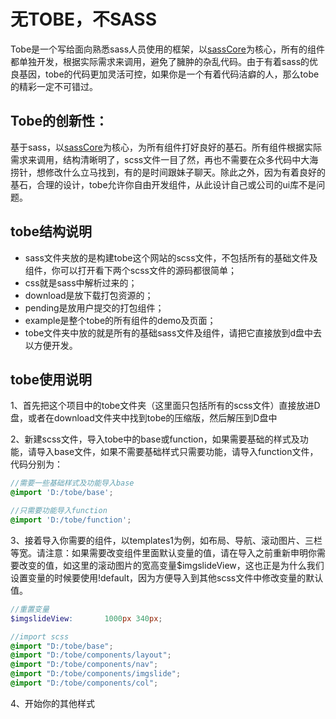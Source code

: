 # 无TOBE，不SASS

Tobe是一个写给面向熟悉sass人员使用的框架，以[sassCore](https://github.com/marvin1023/sassCore)为核心，所有的组件都单独开发，根据实际需求来调用，避免了臃肿的杂乱代码。由于有着sass的优良基因，tobe的代码更加灵活可控，如果你是一个有着代码洁癖的人，那么tobe的精彩一定不可错过。

## Tobe的创新性：

基于sass，以[sassCore](https://github.com/marvin1023/sassCore)为核心，为所有组件打好良好的基石。所有组件根据实际需求来调用，结构清晰明了，scss文件一目了然，再也不需要在众多代码中大海捞针，想修改什么立马找到，有的是时间跟妹子聊天。除此之外，因为有着良好的基石，合理的设计，tobe允许你自由开发组件，从此设计自己或公司的ui库不是问题。

## tobe结构说明

* sass文件夹放的是构建tobe这个网站的scss文件，不包括所有的基础文件及组件，你可以打开看下两个scss文件的源码都很简单；
* css就是sass中解析过来的；
* download是放下载打包资源的；
* pending是放用户提交的打包组件；
* example是整个tobe的所有组件的demo及页面；
* tobe文件夹中放的就是所有的基础sass文件及组件，请把它直接放到d盘中去以方便开发。

## tobe使用说明

1、首先把这个项目中的tobe文件夹（这里面只包括所有的scss文件）直接放进D盘，或者在download文件夹中找到tobe的压缩版，然后解压到D盘中

2、新建scss文件，导入tobe中的base或function，如果需要基础的样式及功能，请导入base文件，如果不需要基础样式只需要功能，请导入function文件，代码分别为：

```scss
//需要一些基础样式及功能导入base
@import 'D:/tobe/base';
```
```scss
//只需要功能导入function
@import 'D:/tobe/function';
```

3、接着导入你需要的组件，以templates1为例，如布局、导航、滚动图片、三栏等宽。请注意：如果需要改变组件里面默认变量的值，请在导入之前重新申明你需要改变的值，如这里的滚动图片的宽高变量$imgslideView，这也正是为什么我们设置变量的时候要使用!default，因为方便导入到其他scss文件中修改变量的默认值。

```scss
//重置变量
$imgslideView:       1000px 340px;

//import scss
@import "D:/tobe/base";
@import "D:/tobe/components/layout";
@import "D:/tobe/components/nav";
@import "D:/tobe/components/imgslide";
@import "D:/tobe/components/col";
```
4、开始你的其他样式


